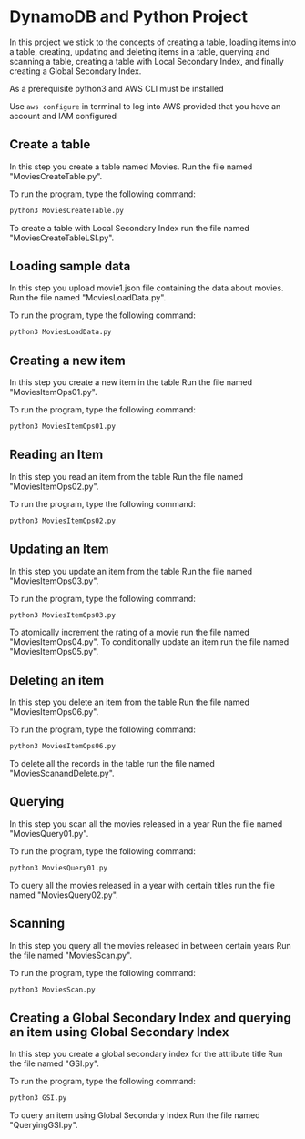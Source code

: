 # DynamoDB and Python Project 
In this project we stick to the concepts of creating a table, loading items into a table, creating, updating and deleting items in a table, querying and scanning a table, creating a table with Local Secondary Index, and finally creating a Global Secondary Index.

As a prerequisite python3 and AWS CLI must be installed

Use ```aws configure``` in terminal to log into AWS provided that you have an account and IAM configured

## Create a table 
In this step you create a table named Movies.
Run the file named "MoviesCreateTable.py".

To run the program, type the following command:
```bash
python3 MoviesCreateTable.py
```
To create a table with Local Secondary Index run the file named "MoviesCreateTableLSI.py".

## Loading sample data
In this step you upload movie1.json file containing the data about movies.
Run the file named "MoviesLoadData.py".

To run the program, type the following command:
```bash
python3 MoviesLoadData.py
```

## Creating a new item
In this step you create a new item in the table
Run the file named "MoviesItemOps01.py".

To run the program, type the following command:
```bash
python3 MoviesItemOps01.py
```

## Reading an Item
In this step you read an item from the table
Run the file named "MoviesItemOps02.py".

To run the program, type the following command:
```bash
python3 MoviesItemOps02.py
```

## Updating an Item
In this step you update an item from the table
Run the file named "MoviesItemOps03.py".

To run the program, type the following command:
```bash
python3 MoviesItemOps03.py
```
To atomically increment the rating of a movie run the file named "MoviesItemOps04.py".
To conditionally update an item run the file named "MoviesItemOps05.py".

## Deleting an item
In this step you delete an item from the table
Run the file named "MoviesItemOps06.py".

To run the program, type the following command:
```bash
python3 MoviesItemOps06.py
```
To delete all the records in the table run the file named "MoviesScanandDelete.py".
## Querying
In this step you scan all the movies released in a year
Run the file named "MoviesQuery01.py".

To run the program, type the following command:
```bash
python3 MoviesQuery01.py
```
To query all the movies released in a year with certain titles run the file named "MoviesQuery02.py".

## Scanning
In this step you query all the movies released in between certain years
Run the file named "MoviesScan.py".

To run the program, type the following command:
```bash
python3 MoviesScan.py
```

## Creating a Global Secondary Index and querying an item using Global Secondary Index 
In this step you create a global secondary index for the attribute title
Run the file named "GSI.py".

To run the program, type the following command:
```bash
python3 GSI.py
```
To query an item using Global Secondary Index Run the file named "QueryingGSI.py".
